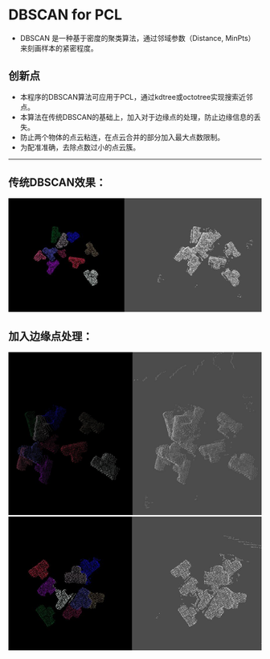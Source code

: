 # DBSCAN for PCL

- DBSCAN 是一种基于密度的聚类算法，通过邻域参数（Distance, MinPts）来刻画样本的紧密程度。
## 创新点
- 本程序的DBSCAN算法可应用于PCL，通过kdtree或octotree实现搜索近邻点。
- 本算法在传统DBSCAN的基础上，加入对于边缘点的处理，防止边缘信息的丢失。
- 防止两个物体的点云粘连，在点云合并的部分加入最大点数限制。
- 为配准准确，去除点数过小的点云簇。
---
## 传统DBSCAN效果：
![img](./traditional.jpg)
## 加入边缘点处理：
![img](./update.jpg)
![img](./update_2.jpg)
